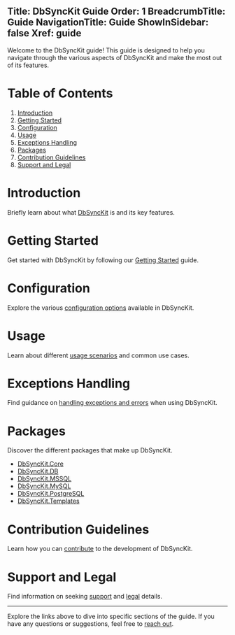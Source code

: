 ﻿﻿Title: DbSyncKit Guide
Order: 1
BreadcrumbTitle: Guide
NavigationTitle: Guide
ShowInSidebar: false
Xref: guide
---

Welcome to the DbSyncKit guide! This guide is designed to help you navigate through the various aspects of DbSyncKit and make the most out of its features.

# Table of Contents

1. [Introduction](#introduction)
2. [Getting Started](#getting-started)
3. [Configuration](#configuration)
4. [Usage](#usage)
5. [Exceptions Handling](#exceptions-handling)
6. [Packages](#packages)
7. [Contribution Guidelines](#contribution-guidelines)
8. [Support and Legal](#support-and-legal)

# Introduction <a name="introduction"></a>

Briefly learn about what [DbSyncKit](xref:overview/Introduction) is and its key features.

# Getting Started <a name="getting-started"></a>

Get started with DbSyncKit by following our [Getting Started](xref:overview/getting-started) guide.

# Configuration <a name="configuration"></a>

Explore the various [configuration options](xref:configuration) available in DbSyncKit.

# Usage <a name="usage"></a>

Learn about different [usage scenarios](xref:usage) and common use cases.

# Exceptions Handling <a name="exceptions-handling"></a>

Find guidance on [handling exceptions and errors](xref:exceptions) when using DbSyncKit.

# Packages <a name="packages"></a>

Discover the different packages that make up DbSyncKit.

- [DbSyncKit.Core](xref:packages/dbsynckit.core)
- [DbSyncKit.DB](xref:packages/dbsynckit.db)
- [DbSyncKit.MSSQL](xref:packages/dbsynckit.mssql)
- [DbSyncKit.MySQL](xref:packages/dbsynckit.mysql)
- [DbSyncKit.PostgreSQL](xref:packages/dbsynckit.postgresql)
- [DbSyncKit.Templates](xref:packages/dbsynckit.templates)

# Contribution Guidelines <a name="contribution-guidelines"></a>

Learn how you can [contribute](xref:contribution) to the development of DbSyncKit.

# Support and Legal <a name="support-and-legal"></a>

Find information on seeking [support](xref:support) and [legal](xref:legal) details.

---

Explore the links above to dive into specific sections of the guide. If you have any questions or suggestions, feel free to [reach out](xref:support).